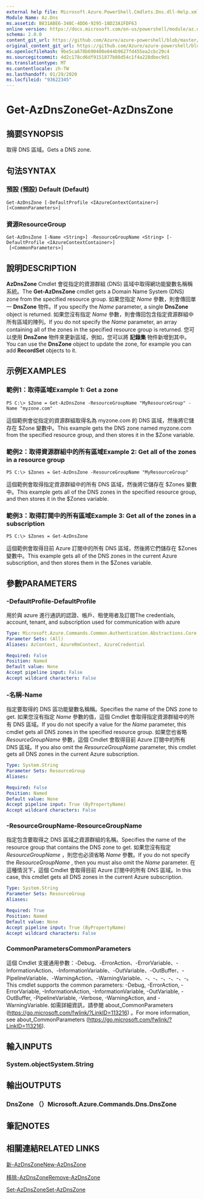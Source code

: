 ```yaml
---
external help file: Microsoft.Azure.PowerShell.Cmdlets.Dns.dll-Help.xml
Module Name: Az.Dns
ms.assetid: B831ABE6-348C-4DD6-9295-18D23A1FDF63
online version: https://docs.microsoft.com/en-us/powershell/module/az.dns/get-azdnszone
schema: 2.0.0
content_git_url: https://github.com/Azure/azure-powershell/blob/master/src/Dns/Dns/help/Get-AzDnsZone.md
original_content_git_url: https://github.com/Azure/azure-powershell/blob/master/src/Dns/Dns/help/Get-AzDnsZone.md
ms.openlocfilehash: 9be5ca678b690400e044b9627fd455ea2cbc29c4
ms.sourcegitcommit: 4d2c178cd6df9151877b08d54c1f4a228dbec9d1
ms.translationtype: MT
ms.contentlocale: zh-TW
ms.lasthandoff: 01/29/2020
ms.locfileid: "93622345"
---
```

# <span data-ttu-id="d4a91-101">Get-AzDnsZone</span><span class="sxs-lookup"><span data-stu-id="d4a91-101">Get-AzDnsZone</span></span>

## <span data-ttu-id="d4a91-102">摘要</span><span class="sxs-lookup"><span data-stu-id="d4a91-102">SYNOPSIS</span></span>
<span data-ttu-id="d4a91-103">取得 DNS 區域。</span><span class="sxs-lookup"><span data-stu-id="d4a91-103">Gets a DNS zone.</span></span>

## <span data-ttu-id="d4a91-104">句法</span><span class="sxs-lookup"><span data-stu-id="d4a91-104">SYNTAX</span></span>

### <span data-ttu-id="d4a91-105">預設 (預設) </span><span class="sxs-lookup"><span data-stu-id="d4a91-105">Default (Default)</span></span>
```
Get-AzDnsZone [-DefaultProfile <IAzureContextContainer>] [<CommonParameters>]
```

### <span data-ttu-id="d4a91-106">資源</span><span class="sxs-lookup"><span data-stu-id="d4a91-106">ResourceGroup</span></span>
```
Get-AzDnsZone [-Name <String>] -ResourceGroupName <String> [-DefaultProfile <IAzureContextContainer>]
 [<CommonParameters>]
```

## <span data-ttu-id="d4a91-107">說明</span><span class="sxs-lookup"><span data-stu-id="d4a91-107">DESCRIPTION</span></span>
<span data-ttu-id="d4a91-108">**AzDnsZone** Cmdlet 會從指定的資源群組 (DNS) 區域中取得網功能變數名稱稱系統。</span><span class="sxs-lookup"><span data-stu-id="d4a91-108">The **Get-AzDnsZone** cmdlet gets a Domain Name System (DNS) zone from the specified resource group.</span></span>
<span data-ttu-id="d4a91-109">如果您指定 *Name* 參數，則會傳回單一 **DnsZone** 物件。</span><span class="sxs-lookup"><span data-stu-id="d4a91-109">If you specify the *Name* parameter, a single **DnsZone** object is returned.</span></span>
<span data-ttu-id="d4a91-110">如果您沒有指定 *Name* 參數，則會傳回包含指定資源群組中所有區域的陣列。</span><span class="sxs-lookup"><span data-stu-id="d4a91-110">If you do not specify the *Name* parameter, an array containing all of the zones in the specified resource group is returned.</span></span>
<span data-ttu-id="d4a91-111">您可以使用 **DnsZone** 物件來更新區域，例如，您可以將 **記錄集** 物件新增到其中。</span><span class="sxs-lookup"><span data-stu-id="d4a91-111">You can use the **DnsZone** object to update the zone, for example you can add **RecordSet** objects to it.</span></span>

## <span data-ttu-id="d4a91-112">示例</span><span class="sxs-lookup"><span data-stu-id="d4a91-112">EXAMPLES</span></span>

### <span data-ttu-id="d4a91-113">範例1：取得區域</span><span class="sxs-lookup"><span data-stu-id="d4a91-113">Example 1: Get a zone</span></span>
```
PS C:\> $Zone = Get-AzDnsZone -ResourceGroupName "MyResourceGroup" -Name "myzone.com"
```

<span data-ttu-id="d4a91-114">這個範例會從指定的資源群組取得名為 myzone.com 的 DNS 區域，然後將它儲存在 $Zone 變數中。</span><span class="sxs-lookup"><span data-stu-id="d4a91-114">This example gets the DNS zone named myzone.com from the specified resource group, and then stores it in the $Zone variable.</span></span>

### <span data-ttu-id="d4a91-115">範例2：取得資源群組中的所有區域</span><span class="sxs-lookup"><span data-stu-id="d4a91-115">Example 2: Get all of the zones in a resource group</span></span>
```
PS C:\> $Zones = Get-AzDnsZone -ResourceGroupName "MyResourceGroup"
```

<span data-ttu-id="d4a91-116">這個範例會取得指定資源群組中的所有 DNS 區域，然後將它儲存在 $Zones 變數中。</span><span class="sxs-lookup"><span data-stu-id="d4a91-116">This example gets all of the DNS zones in the specified resource group, and then stores it in the $Zones variable.</span></span>

### <span data-ttu-id="d4a91-117">範例3：取得訂閱中的所有區域</span><span class="sxs-lookup"><span data-stu-id="d4a91-117">Example 3: Get all of the zones in a subscription</span></span>
```
PS C:\> $Zones = Get-AzDnsZone
```

<span data-ttu-id="d4a91-118">這個範例會取得目前 Azure 訂閱中的所有 DNS 區域，然後將它們儲存在 $Zones 變數中。</span><span class="sxs-lookup"><span data-stu-id="d4a91-118">This example gets all of the DNS zones in the current Azure subscription, and then stores them in the $Zones variable.</span></span>

## <span data-ttu-id="d4a91-119">參數</span><span class="sxs-lookup"><span data-stu-id="d4a91-119">PARAMETERS</span></span>

### <span data-ttu-id="d4a91-120">-DefaultProfile</span><span class="sxs-lookup"><span data-stu-id="d4a91-120">-DefaultProfile</span></span>
<span data-ttu-id="d4a91-121">用於與 azure 進行通訊的認證、帳戶、租使用者及訂閱</span><span class="sxs-lookup"><span data-stu-id="d4a91-121">The credentials, account, tenant, and subscription used for communication with azure</span></span>

```yaml
Type: Microsoft.Azure.Commands.Common.Authentication.Abstractions.Core.IAzureContextContainer
Parameter Sets: (All)
Aliases: AzContext, AzureRmContext, AzureCredential

Required: False
Position: Named
Default value: None
Accept pipeline input: False
Accept wildcard characters: False
```

### <span data-ttu-id="d4a91-122">-名稱</span><span class="sxs-lookup"><span data-stu-id="d4a91-122">-Name</span></span>
<span data-ttu-id="d4a91-123">指定要取得的 DNS 區功能變數名稱稱。</span><span class="sxs-lookup"><span data-stu-id="d4a91-123">Specifies the name of the DNS zone to get.</span></span>
<span data-ttu-id="d4a91-124">如果您沒有指定 *Name* 參數的值，這個 Cmdlet 會取得指定資源群組中的所有 DNS 區域。</span><span class="sxs-lookup"><span data-stu-id="d4a91-124">If you do not specify a value for the *Name* parameter, this cmdlet gets all DNS zones in the specified resource group.</span></span>
<span data-ttu-id="d4a91-125">如果您也省略 *ResourceGroupName* 參數，這個 Cmdlet 會取得目前 Azure 訂閱中的所有 DNS 區域。</span><span class="sxs-lookup"><span data-stu-id="d4a91-125">If you also omit the *ResourceGroupName* parameter, this cmdlet gets all DNS zones in the current Azure subscription.</span></span>

```yaml
Type: System.String
Parameter Sets: ResourceGroup
Aliases:

Required: False
Position: Named
Default value: None
Accept pipeline input: True (ByPropertyName)
Accept wildcard characters: False
```

### <span data-ttu-id="d4a91-126">-ResourceGroupName</span><span class="sxs-lookup"><span data-stu-id="d4a91-126">-ResourceGroupName</span></span>
<span data-ttu-id="d4a91-127">指定包含要取得之 DNS 區域之資源群組的名稱。</span><span class="sxs-lookup"><span data-stu-id="d4a91-127">Specifies the name of the resource group that contains the DNS zone to get.</span></span>
<span data-ttu-id="d4a91-128">如果您沒有指定 *ResourceGroupName* ，則您也必須省略 *Name* 參數。</span><span class="sxs-lookup"><span data-stu-id="d4a91-128">If you do not specify the *ResourceGroupName* , then you must also omit the *Name* parameter.</span></span>
<span data-ttu-id="d4a91-129">在這種情況下，這個 Cmdlet 會取得目前 Azure 訂閱中的所有 DNS 區域。</span><span class="sxs-lookup"><span data-stu-id="d4a91-129">In this case, this cmdlet gets all DNS zones in the current Azure subscription.</span></span>

```yaml
Type: System.String
Parameter Sets: ResourceGroup
Aliases:

Required: True
Position: Named
Default value: None
Accept pipeline input: True (ByPropertyName)
Accept wildcard characters: False
```

### <span data-ttu-id="d4a91-130">CommonParameters</span><span class="sxs-lookup"><span data-stu-id="d4a91-130">CommonParameters</span></span>
<span data-ttu-id="d4a91-131">這個 Cmdlet 支援通用參數：-Debug、-ErrorAction、-ErrorVariable、-InformationAction、-InformationVariable、-OutVariable、-OutBuffer、-PipelineVariable、-WarningAction、-WarningVariable、-、-、-、-、-、-。</span><span class="sxs-lookup"><span data-stu-id="d4a91-131">This cmdlet supports the common parameters: -Debug, -ErrorAction, -ErrorVariable, -InformationAction, -InformationVariable, -OutVariable, -OutBuffer, -PipelineVariable, -Verbose, -WarningAction, and -WarningVariable.</span></span> <span data-ttu-id="d4a91-132">如需詳細資訊，請參閱 about_CommonParameters (https://go.microsoft.com/fwlink/?LinkID=113216) 。</span><span class="sxs-lookup"><span data-stu-id="d4a91-132">For more information, see about_CommonParameters (https://go.microsoft.com/fwlink/?LinkID=113216).</span></span>

## <span data-ttu-id="d4a91-133">輸入</span><span class="sxs-lookup"><span data-stu-id="d4a91-133">INPUTS</span></span>

### <span data-ttu-id="d4a91-134">System.object</span><span class="sxs-lookup"><span data-stu-id="d4a91-134">System.String</span></span>

## <span data-ttu-id="d4a91-135">輸出</span><span class="sxs-lookup"><span data-stu-id="d4a91-135">OUTPUTS</span></span>

### <span data-ttu-id="d4a91-136">DnsZone （）</span><span class="sxs-lookup"><span data-stu-id="d4a91-136">Microsoft.Azure.Commands.Dns.DnsZone</span></span>

## <span data-ttu-id="d4a91-137">筆記</span><span class="sxs-lookup"><span data-stu-id="d4a91-137">NOTES</span></span>

## <span data-ttu-id="d4a91-138">相關連結</span><span class="sxs-lookup"><span data-stu-id="d4a91-138">RELATED LINKS</span></span>

[<span data-ttu-id="d4a91-139">新-AzDnsZone</span><span class="sxs-lookup"><span data-stu-id="d4a91-139">New-AzDnsZone</span></span>](./New-AzDnsZone.md)

[<span data-ttu-id="d4a91-140">移除-AzDnsZone</span><span class="sxs-lookup"><span data-stu-id="d4a91-140">Remove-AzDnsZone</span></span>](./Remove-AzDnsZone.md)

[<span data-ttu-id="d4a91-141">Set-AzDnsZone</span><span class="sxs-lookup"><span data-stu-id="d4a91-141">Set-AzDnsZone</span></span>](./Set-AzDnsZone.md)
